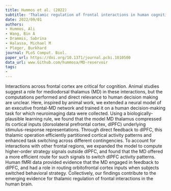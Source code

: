 ```yaml
---
title: Hummos et al. (2022)
subtitle: 'Thalamic regulation of frontal interactions in human cognitive flexibility'
date: 2022/09/01
authors:
- Hummos, Ali
- Wang, Bin A
- Drammis, Sabrina
- Halassa, Michael M
- Pleger, Burkhard
journal: PLoS Comput. Biol.
paper_url: https://doi.org/10.1371/journal.pcbi.1010500
data_url: www.Github.com/hummosa/MD-reservoir
tags:
- 
---
```


Interactions across frontal cortex are critical for cognition. Animal studies suggest a role for mediodorsal thalamus (MD) in these interactions, but the computations performed and direct relevance to human decision making are unclear. Here, inspired by animal work, we extended a neural model of an executive frontal-MD network and trained it on a human decision-making task for which neuroimaging data were collected. Using a biologically-plausible learning rule, we found that the model MD thalamus compressed its cortical inputs (dorsolateral prefrontal cortex, dlPFC) underlying stimulus-response representations. Through direct feedback to dlPFC, this thalamic operation efficiently partitioned cortical activity patterns and enhanced task switching across different contingencies. To account for interactions with other frontal regions, we expanded the model to compute higher-order strategy signals outside dlPFC, and found that the MD offered a more efficient route for such signals to switch dlPFC activity patterns. Human fMRI data provided evidence that the MD engaged in feedback to dlPFC, and had a role in routing orbitofrontal cortex inputs when subjects switched behavioral strategy. Collectively, our findings contribute to the emerging evidence for thalamic regulation of frontal interactions in the human brain.
